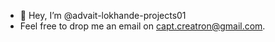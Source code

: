 -  👋 Hey, I’m @advait-lokhande-projects01
- Feel free to drop me an email on capt.creatron@gmail.com.

<!---
advait-lokhande-projects01/advait-lokhande-projects01 is a ✨ special ✨ repository because its `README.md` (this file) appears on your GitHub profile.
You can click the Preview link to take a look at your changes.
--->
